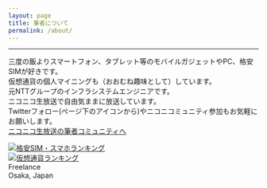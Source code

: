 ```yaml
---
layout: page
title: 筆者について
permalink: /about/
---
```

---
三度の飯よりスマートフォン、タブレット等のモバイルガジェットやPC、格安SIMが好きです。  
仮想通貨の個人マイニングも（おおむね趣味として）しています。  
元NTTグループのインフラシステムエンジニアです。  
ニコニコ生放送で自由気ままに放送しています。  
Twitterフォロー(ページ下のアイコンから)やニコニコミュニティ参加もお気軽にお願いします。   
[ニコニコ生放送の筆者コミュニティへ](http://com.nicovideo.jp/community/co1136215/)  

[<img src="https://blog.with2.net/img/banner/c/banner_1/br_c_1081_1.gif" title="格安SIM・スマホランキング">](//blog.with2.net/link/?1941652:1081)  
[<img src="https://blog.with2.net/img/banner/c/banner_1/br_c_1068_1.gif" title="仮想通貨ランキング">](//blog.with2.net/link/?1941652:1068)  
Freelance  
Osaka, Japan
